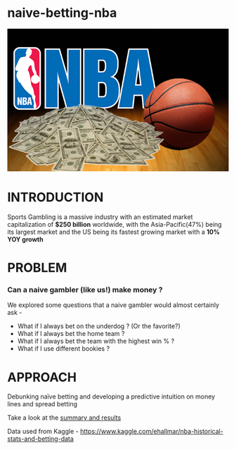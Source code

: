 # naive-betting-nba
![Image of NBA bets](https://github.com/vavaidya/naive-betting-nba/blob/master/nba_bets.png)
# INTRODUCTION
Sports Gambling is a massive industry with an estimated market capitalization of **$250 billion** worldwide, with the Asia-Pacific(47%) being its largest market and the US being its fastest growing market with a **10% YOY growth**

# PROBLEM
### Can a naive gambler (like us!) make money ?
We explored some questions that a naive gambler would almost certainly ask - 
* What if I always bet on the underdog ? (Or the favorite?)
* What if I always bet the home team ?
* What if I always bet the team with the highest win % ?
* What if I use different bookies ?

# APPROACH
Debunking naïve betting and developing a predictive intuition on money lines and spread betting

Take a look at the [summary and results](https://github.com/vavaidya/naive-betting-nba/blob/master/Presentation%20-%20Naive%20Betting%20NBA.pdf)

Data used from Kaggle - https://www.kaggle.com/ehallmar/nba-historical-stats-and-betting-data
